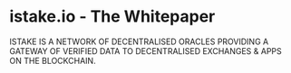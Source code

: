 # istake.io - The Whitepaper
ISTAKE IS A NETWORK OF DECENTRALISED ORACLES PROVIDING A GATEWAY OF VERIFIED DATA TO DECENTRALISED EXCHANGES &amp; APPS ON THE BLOCKCHAIN.
